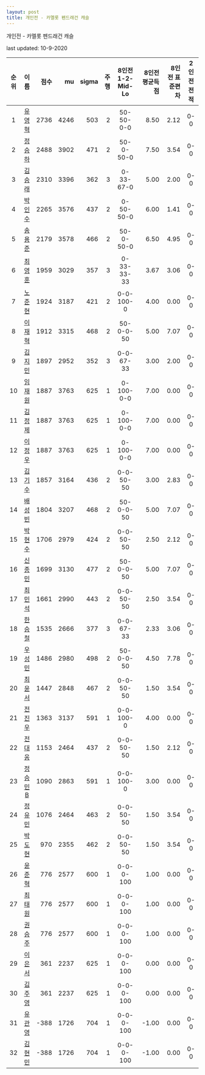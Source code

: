 ```yaml
---
layout: post
title: 개인전 - 카멜롯 펜드래건 캐슬
---
```



개인전 - 카멜롯 펜드래건 캐슬


last updated: 10-9-2020

| 순위 | 이름 | 점수 | mu | sigma | 주행 | 8인전 1-2-Mid-Lo | 8인전 평균득점 | 8인전 표준편차 | 2인전 전적 |
|:---:|:---:|---:|---:|---:|---:|:---:|---:|---:|:---:|
| 1 | [유영혁](../yuyeonghyeok) | 2736 | 4246 | 503 | 2 | 50-50-0-0 | 8.50 | 2.12 | 0-0 |
| 2 | [정승하](../jeongseungha) | 2488 | 3902 | 471 | 2 | 50-0-50-0 | 7.50 | 3.54 | 0-0 |
| 3 | [김승래](../gimseungrae) | 2310 | 3396 | 362 | 3 | 0-33-67-0 | 5.00 | 2.00 | 0-0 |
| 4 | [박인수](../bakinsu) | 2265 | 3576 | 437 | 2 | 0-50-50-0 | 6.00 | 1.41 | 0-0 |
| 5 | [송용준](../songyongjun) | 2179 | 3578 | 466 | 2 | 50-0-50-0 | 6.50 | 4.95 | 0-0 |
| 6 | [최영훈](../choiyeonghun) | 1959 | 3029 | 357 | 3 | 0-33-33-33 | 3.67 | 3.06 | 0-0 |
| 7 | [노준현](../nojunhyeon) | 1924 | 3187 | 421 | 2 | 0-0-100-0 | 4.00 | 0.00 | 0-0 |
| 8 | [이재혁](../ijaehyeok) | 1912 | 3315 | 468 | 2 | 50-0-0-50 | 5.00 | 7.07 | 0-0 |
| 9 | [김지민](../gimjimin) | 1897 | 2952 | 352 | 3 | 0-0-67-33 | 3.00 | 2.00 | 0-0 |
| 10 | [임재원](../imjaewon) | 1887 | 3763 | 625 | 1 | 0-100-0-0 | 7.00 | 0.00 | 0-0 |
| 11 | [김정제](../gimjeongje) | 1887 | 3763 | 625 | 1 | 0-100-0-0 | 7.00 | 0.00 | 0-0 |
| 12 | [이정우](../ijeongu) | 1887 | 3763 | 625 | 1 | 0-100-0-0 | 7.00 | 0.00 | 0-0 |
| 13 | [김기수](../gimgisu) | 1857 | 3164 | 436 | 2 | 0-0-50-50 | 3.00 | 2.83 | 0-0 |
| 14 | [배성빈](../baeseongbin) | 1804 | 3207 | 468 | 2 | 50-0-0-50 | 5.00 | 7.07 | 0-0 |
| 15 | [박현수](../bakhyeonsu) | 1706 | 2979 | 424 | 2 | 0-0-50-50 | 2.50 | 2.12 | 0-0 |
| 16 | [신종민](../shinjongmin) | 1699 | 3130 | 477 | 2 | 50-0-0-50 | 5.00 | 7.07 | 0-0 |
| 17 | [최민석](../choiminseok) | 1661 | 2990 | 443 | 2 | 0-0-50-50 | 2.50 | 3.54 | 0-0 |
| 18 | [한승철](../hanseungcheol) | 1535 | 2666 | 377 | 3 | 0-0-67-33 | 2.33 | 3.06 | 0-0 |
| 19 | [우성민](../useongmin) | 1486 | 2980 | 498 | 2 | 50-0-0-50 | 4.50 | 7.78 | 0-0 |
| 20 | [최윤서](../choiyunseo) | 1447 | 2848 | 467 | 2 | 0-0-50-50 | 1.50 | 3.54 | 0-0 |
| 21 | [전진우](../jeonjinwoo) | 1363 | 3137 | 591 | 1 | 0-0-100-0 | 4.00 | 0.00 | 0-0 |
| 22 | [전대웅](../jeondaewoong) | 1153 | 2464 | 437 | 2 | 0-0-50-50 | 1.50 | 2.12 | 0-0 |
| 23 | [정승민B](../jeongseungminb) | 1090 | 2863 | 591 | 1 | 0-0-100-0 | 3.00 | 0.00 | 0-0 |
| 24 | [정유민](../jeongyumin) | 1076 | 2464 | 463 | 2 | 0-0-50-50 | 1.50 | 3.54 | 0-0 |
| 25 | [박도현](../bakdohyeon) | 970 | 2355 | 462 | 2 | 0-0-50-50 | 1.50 | 3.54 | 0-0 |
| 26 | [윤준혁](../yunjunhyeok) | 776 | 2577 | 600 | 1 | 0-0-0-100 | 1.00 | 0.00 | 0-0 |
| 27 | [최태원](../choitaiwon) | 776 | 2577 | 600 | 1 | 0-0-0-100 | 1.00 | 0.00 | 0-0 |
| 28 | [권승주](../glamint) | 776 | 2577 | 600 | 1 | 0-0-0-100 | 1.00 | 0.00 | 0-0 |
| 29 | [이은서](../ieunseo) | 361 | 2237 | 625 | 1 | 0-0-0-100 | 0.00 | 0.00 | 0-0 |
| 30 | [김주영](../gimjuyeong) | 361 | 2237 | 625 | 1 | 0-0-0-100 | 0.00 | 0.00 | 0-0 |
| 31 | [유관영](../yugwanyeong) | -388 | 1726 | 704 | 1 | 0-0-0-100 | -1.00 | 0.00 | 0-0 |
| 32 | [김현민](../gimhyunmin) | -388 | 1726 | 704 | 1 | 0-0-0-100 | -1.00 | 0.00 | 0-0 |
